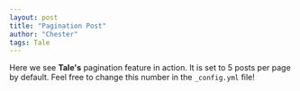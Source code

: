 ```yaml
---
layout: post
title: "Pagination Post"
author: "Chester"
tags: Tale
---
```


Here we see **Tale's** pagination feature in action. It is set to 5 posts per page by default. Feel free to change this number in the `_config.yml` file!